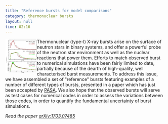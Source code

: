 ```yaml
---
title: "Reference bursts for model comparisons"
category: thermonuclear bursts
layout: null
time: 02:16
---
```

<!-- header generated from blosxom format post; make_header.pl 23.1.2022 -->
<p>
<img src="images/gal17_fig3.jpg" width="100" align="left">
Thermonuclear (type-I) X-ray bursts arise on the surface of neutron stars in
binary systems, and offer a powerful probe of the neutron star environment
as well as the nuclear reactions that power them.
Efforts to match observed burst to numerical simulations have been fairly
limited to date, partially because of the dearth of high-quality, well
characterised burst measurements. To address this issue, we have assembled
a set of "reference" bursts featuring examples of a number of different types
of bursts, presented in a paper which has just been accepted by 
<a href="https://www.cambridge.org/core/journals/publications-of-the-astronomical-society-of-australia">PASA</a>.
We also hope that the observed bursts will serve as test cases for numerical
codes in order to assess the variations between those codes, in order to 
quantify the fundamental uncertainty of burst simulations. 
<p>
<em>Read the paper <a href="https://arxiv.org/abs/1703.07485">arXiv:1703.07485</a></em>
